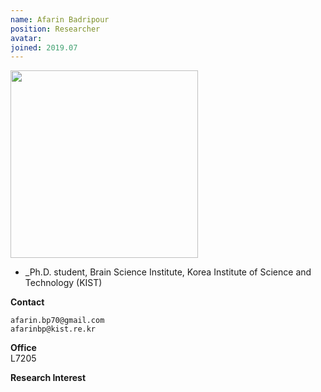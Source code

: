 ```yaml
---
name: Afarin Badripour
position: Researcher
avatar: 
joined: 2019.07
---
```


<img width="300" src="{{site.baseurl}}/images/people/{{page.avatar}}" data-action="zoom">

- _Ph.D. student, Brain Science Institute, Korea Institute of Science and Technology (KIST)

**Contact**<br>

<i class="fa fa-envelope-o"></i> `afarin.bp70@gmail.com`<br> `afarinbp@kist.re.kr`<br>

**Office**<br>
L7205<br>

**Research Interest**<br>


